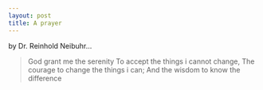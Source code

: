 ```yaml
---
layout: post
title: A prayer
---
```


by Dr. Reinhold Neibuhr…

> God grant me the serenity To accept the things i cannot change, The courage to change the things i can; And the wisdom to know the difference

